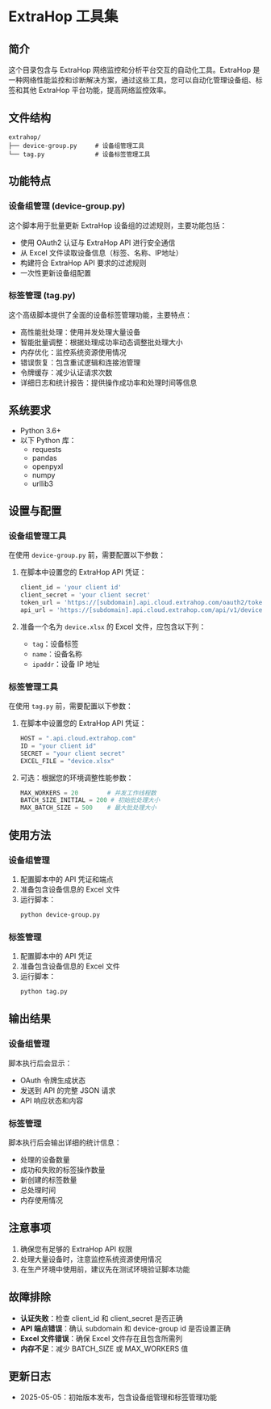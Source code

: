 # ExtraHop 工具集

## 简介

这个目录包含与 ExtraHop 网络监控和分析平台交互的自动化工具。ExtraHop 是一种网络性能监控和诊断解决方案，通过这些工具，您可以自动化管理设备组、标签和其他 ExtraHop 平台功能，提高网络监控效率。

## 文件结构

```
extrahop/
├── device-group.py     # 设备组管理工具
└── tag.py              # 设备标签管理工具
```

## 功能特点

### 设备组管理 (device-group.py)

这个脚本用于批量更新 ExtraHop 设备组的过滤规则，主要功能包括：

- 使用 OAuth2 认证与 ExtraHop API 进行安全通信
- 从 Excel 文件读取设备信息（标签、名称、IP地址）
- 构建符合 ExtraHop API 要求的过滤规则
- 一次性更新设备组配置

### 标签管理 (tag.py)

这个高级脚本提供了全面的设备标签管理功能，主要特点：

- 高性能批处理：使用并发处理大量设备
- 智能批量调整：根据处理成功率动态调整批处理大小
- 内存优化：监控系统资源使用情况
- 错误恢复：包含重试逻辑和连接池管理
- 令牌缓存：减少认证请求次数
- 详细日志和统计报告：提供操作成功率和处理时间等信息

## 系统要求

- Python 3.6+
- 以下 Python 库：
  - requests
  - pandas
  - openpyxl
  - numpy
  - urllib3

## 设置与配置

### 设备组管理工具

在使用 `device-group.py` 前，需要配置以下参数：

1. 在脚本中设置您的 ExtraHop API 凭证：
   ```python
   client_id = 'your client id'
   client_secret = 'your client secret'
   token_url = 'https://[subdomain].api.cloud.extrahop.com/oauth2/token'
   api_url = 'https://[subdomain].api.cloud.extrahop.com/api/v1/devicegroups/[device-group id]'
   ```

2. 准备一个名为 `device.xlsx` 的 Excel 文件，应包含以下列：
   - `tag`：设备标签
   - `name`：设备名称
   - `ipaddr`：设备 IP 地址

### 标签管理工具

在使用 `tag.py` 前，需要配置以下参数：

1. 在脚本中设置您的 ExtraHop API 凭证：
   ```python
   HOST = ".api.cloud.extrahop.com"
   ID = "your client id"
   SECRET = "your client secret"
   EXCEL_FILE = "device.xlsx"
   ```

2. 可选：根据您的环境调整性能参数：
   ```python
   MAX_WORKERS = 20        # 并发工作线程数
   BATCH_SIZE_INITIAL = 200 # 初始批处理大小
   MAX_BATCH_SIZE = 500    # 最大批处理大小
   ```

## 使用方法

### 设备组管理

1. 配置脚本中的 API 凭证和端点
2. 准备包含设备信息的 Excel 文件
3. 运行脚本：
   ```bash
   python device-group.py
   ```

### 标签管理

1. 配置脚本中的 API 凭证
2. 准备包含设备信息的 Excel 文件
3. 运行脚本：
   ```bash
   python tag.py
   ```

## 输出结果

### 设备组管理

脚本执行后会显示：
- OAuth 令牌生成状态
- 发送到 API 的完整 JSON 请求
- API 响应状态和内容

### 标签管理

脚本执行后会输出详细的统计信息：
- 处理的设备数量
- 成功和失败的标签操作数量
- 新创建的标签数量
- 总处理时间
- 内存使用情况

## 注意事项

1. 确保您有足够的 ExtraHop API 权限
2. 处理大量设备时，注意监控系统资源使用情况
3. 在生产环境中使用前，建议先在测试环境验证脚本功能

## 故障排除

- **认证失败**：检查 client_id 和 client_secret 是否正确
- **API 端点错误**：确认 subdomain 和 device-group id 是否设置正确
- **Excel 文件错误**：确保 Excel 文件存在且包含所需列
- **内存不足**：减少 BATCH_SIZE 或 MAX_WORKERS 值

## 更新日志

- 2025-05-05：初始版本发布，包含设备组管理和标签管理功能
